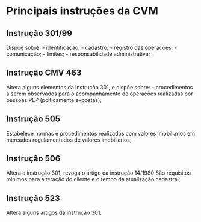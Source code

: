# Principais instruções da CVM

## Instrução 301/99

Dispõe sobre:
    - identificação;
    - cadastro;
    - registro das operações;
    - comunicação;
    - limites;
    - responsabilidade administrativa;

## Instrução CMV 463

Altera alguns elementos da instrução 301, e dispõe sobre:
    - procedimentos a serem observados para o acompanhamento de operações realizadas por pessoas PEP (polticamente expostas);

## Instrução 505

Estabelece normas e procedimentos realizados com valores imobiliarios em mercados regulamentados de valores imobiliarios;

## Instrução 506

Altera a instrução 301, revoga o artigo da instrução 14/1980
São requisitos minimos para alteração do cliente e o tempo da atualização cadastral;

## Instrução 523

Altera alguns artigos da instrução 301.

 